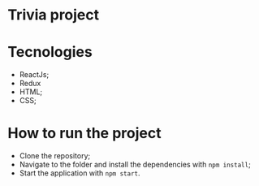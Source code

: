 # Trivia project

# Tecnologies

- ReactJs;
- Redux
- HTML;
- CSS;

# How to run the project

- Clone the repository;
- Navigate to the folder and install the dependencies with `npm install`;
- Start the application with `npm start`.

